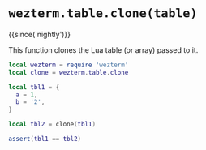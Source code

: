 # `wezterm.table.clone(table)`

{{since('nightly')}}

This function clones the Lua table (or array) passed to it.

```lua
local wezterm = require 'wezterm'
local clone = wezterm.table.clone

local tbl1 = {
  a = 1,
  b = '2',
}

local tbl2 = clone(tbl1)

assert(tbl1 == tbl2)
```

